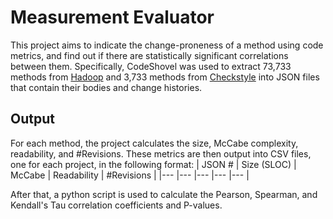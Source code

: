 # Measurement Evaluator
This project aims to indicate the change-proneness of a method using code metrics,
and find out if there are statistically significant correlations between them. Specifically, CodeShovel was used to 
extract 73,733 methods from [Hadoop](https://github.com/apache/hadoop) and 
3,733 methods from [Checkstyle](https://github.com/checkstyle/checkstyle) into JSON files that contain their bodies and 
change histories.
## Output
For each method, the project calculates the size, McCabe complexity, readability, and #Revisions. These metrics are then
output into CSV files, one for each project, in the following format:
|  JSON # 	|   Size (SLOC) 	|   McCabe  	|   Readability 	|   #Revisions  	|
|---	|---	|---	|---	|---	|

After that, a python script is used to calculate the Pearson, Spearman, and Kendall's Tau correlation coefficients and
P-values.
